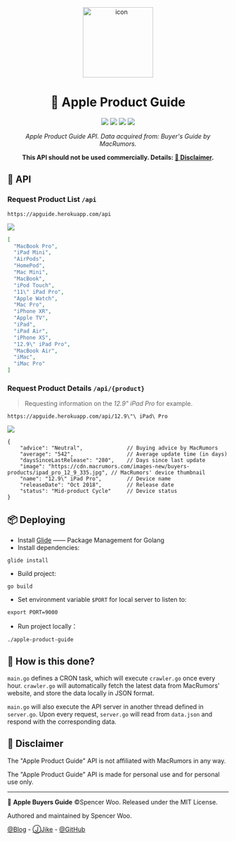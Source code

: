 <div align="center">

<img src="https://i.loli.net/2019/08/07/Kudc3DxaIQ9E8Sj.png" width="160px" alt="icon" />

<h1> 🧧 Apple Product Guide </h1>

[![](https://flat.badgen.net/badge/icon/Product%20Guide?icon=apple&label=Apple)](https://buyersguide.macrumors.com)
[![](https://jaywcjlove.github.io/sb/lang/chinese.svg)](README-zh.md)
[![](https://flat.badgen.net/badge/icon/Heroku?icon=https://simpleicons.now.sh/heroku/fff&label=Deployed%20to&color=795A9D)](https://www.heroku.com/)
[![](https://flat.badgen.net/badge/Lists/iPhone,Mac,Others?list=|&color=red)](https://apguide.herokuapp.com/api)

*Apple Product Guide API. Data acquired from: Buyer's Guide by MacRumors.*

**This API should not be used commercially. Details: [🧸 Disclaimer](#-免责-disclaimer).**

</div>

## 🧬 API

### Request Product List `/api`

```
https://apguide.herokuapp.com/api
```

![](https://i.loli.net/2019/08/13/UqawjJPNXiBeYOo.png)

```json
[
  "MacBook Pro",
  "iPad Mini",
  "AirPods",
  "HomePod",
  "Mac Mini",
  "MacBook",
  "iPod Touch",
  "11\" iPad Pro",
  "Apple Watch",
  "Mac Pro",
  "iPhone XR",
  "Apple TV",
  "iPad",
  "iPad Air",
  "iPhone XS",
  "12.9\" iPad Pro",
  "MacBook Air",
  "iMac",
  "iMac Pro"
]
```

### Request Product Details `/api/{product}`

> Requesting information on the *12.9" iPad Pro* for example.

```
https://apguide.herokuapp.com/api/12.9\"\ iPad\ Pro
```

![](https://i.loli.net/2019/08/13/ePmYpzj8bgS716J.png)

```jsonc
{
    "advice": "Neutral",              // Buying advice by MacRumors
    "average": "542",                 // Average update time (in days)
    "daysSinceLastRelease": "280",    // Days since last update
    "image": "https://cdn.macrumors.com/images-new/buyers-products/ipad_pro_12_9_335.jpg", // MacRumors' device thumbnail
    "name": "12.9\" iPad Pro",        // Device name
    "releaseDate": "Oct 2018",        // Release date
    "status": "Mid-product Cycle"     // Device status
}
```

## 📦 Deploying

- Install [Glide](https://github.com/Masterminds/glide) —— Package Management for Golang
- Install dependencies:

```
glide install
```

- Build project:

```shell
go build
```

- Set environment variable `$PORT` for local server to listen to:

```shell
export PORT=9000
```

- Run project locally：

```shell
./apple-product-guide
```

## 🧮 How is this done?

`main.go` defines a CRON task, which will execute `crawler.go` once every hour. `crawler.go` will automatically fetch the latest data from MacRumors' website, and store the data locally in JSON format.

`main.go` will also execute the API server in another thread defined in `server.go`. Upon every request, `server.go` will read from `data.json` and respond with the corresponding data.

## 🧸 Disclaimer

The "Apple Product Guide" API is not affiliated with MacRumors in any way.

The "Apple Product Guide" API is made for personal use and for personal use only.

---

🧧 **Apple Buyers Guide** ©Spencer Woo. Released under the MIT License.

Authored and maintained by Spencer Woo.

[@Blog](https://spencerwoo.com/) - [ⒿJike](https://web.okjike.com/user/4DDA0425-FB41-4188-89E4-952CA15E3C5E/post) - [@GitHub](https://github.com/spencerwooo)
